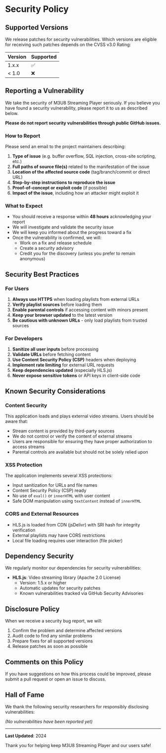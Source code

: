 # Security Policy

## Supported Versions

We release patches for security vulnerabilities. Which versions are eligible for receiving such patches depends on the CVSS v3.0 Rating:

| Version | Supported          |
| ------- | ------------------ |
| 1.x.x   | :white_check_mark: |
| < 1.0   | :x:                |

## Reporting a Vulnerability

We take the security of M3U8 Streaming Player seriously. If you believe you have found a security vulnerability, please report it to us as described below.

**Please do not report security vulnerabilities through public GitHub issues.**

### How to Report

Please send an email to the project maintainers describing:

1. **Type of issue** (e.g. buffer overflow, SQL injection, cross-site scripting, etc.)
2. **Full paths of source file(s)** related to the manifestation of the issue
3. **Location of the affected source code** (tag/branch/commit or direct URL)
4. **Step-by-step instructions to reproduce the issue**
5. **Proof-of-concept or exploit code** (if possible)
6. **Impact of the issue**, including how an attacker might exploit it

### What to Expect

- You should receive a response within **48 hours** acknowledging your report
- We will investigate and validate the security issue
- We will keep you informed about the progress toward a fix
- Once the vulnerability is confirmed, we will:
  - Work on a fix and release schedule
  - Create a security advisory
  - Credit you for the discovery (unless you prefer to remain anonymous)

## Security Best Practices

### For Users

1. **Always use HTTPS** when loading playlists from external URLs
2. **Verify playlist sources** before loading them
3. **Enable parental controls** if accessing content with minors present
4. **Keep your browser updated** to the latest version
5. **Be cautious with unknown URLs** - only load playlists from trusted sources

### For Developers

1. **Sanitize all user inputs** before processing
2. **Validate URLs** before fetching content
3. **Use Content Security Policy (CSP)** headers when deploying
4. **Implement rate limiting** for external URL requests
5. **Keep dependencies updated** (especially HLS.js)
6. **Never expose sensitive tokens** or API keys in client-side code

## Known Security Considerations

### Content Security

This application loads and plays external video streams. Users should be aware that:

- Stream content is provided by third-party sources
- We do not control or verify the content of external streams
- Users are responsible for ensuring they have proper authorization to access streams
- Parental controls are available but should not be solely relied upon

### XSS Protection

The application implements several XSS protections:

- Input sanitization for URLs and file names
- Content Security Policy (CSP) ready
- No use of `eval()` or `innerHTML` with user content
- Safe DOM manipulation using `textContent` instead of `innerHTML`

### CORS and External Resources

- HLS.js is loaded from CDN (jsDelivr) with SRI hash for integrity verification
- External playlists may have CORS restrictions
- Local file loading requires user interaction (file picker)

## Dependency Security

We regularly monitor our dependencies for security vulnerabilities:

- **HLS.js**: Video streaming library (Apache 2.0 License)
  - Version: 1.5.x or higher
  - Automatic updates for security patches
  - Known vulnerabilities tracked via GitHub Security Advisories

## Disclosure Policy

When we receive a security bug report, we will:

1. Confirm the problem and determine affected versions
2. Audit code to find any similar problems
3. Prepare fixes for all supported versions
4. Release patches as soon as possible

## Comments on this Policy

If you have suggestions on how this process could be improved, please submit a pull request or open an issue to discuss.

## Hall of Fame

We thank the following security researchers for responsibly disclosing vulnerabilities:

*(No vulnerabilities have been reported yet)*

---

**Last Updated**: 2024

Thank you for helping keep M3U8 Streaming Player and our users safe!
